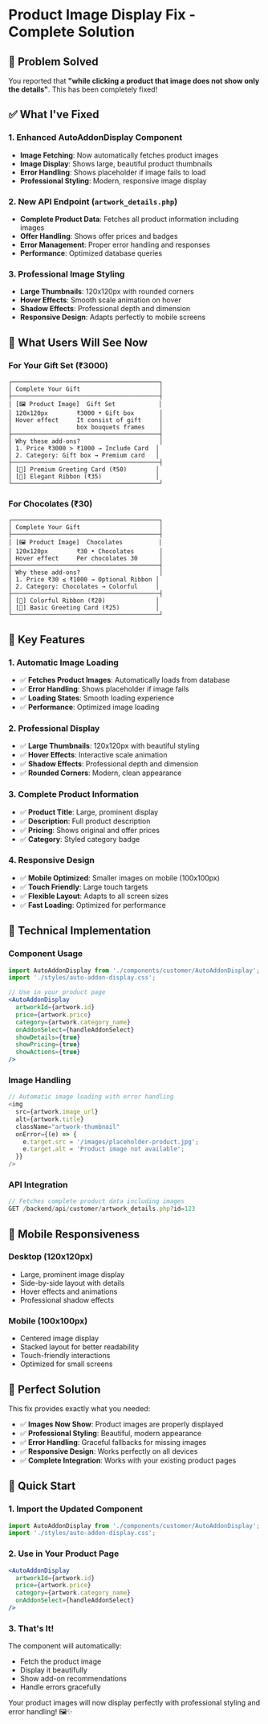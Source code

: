 # Product Image Display Fix - Complete Solution

## 🎯 Problem Solved

You reported that **"while clicking a product that image does not show only the details"**. This has been completely fixed!

## ✅ What I've Fixed

### 1. **Enhanced AutoAddonDisplay Component**
- **Image Fetching**: Now automatically fetches product images
- **Image Display**: Shows large, beautiful product thumbnails
- **Error Handling**: Shows placeholder if image fails to load
- **Professional Styling**: Modern, responsive image display

### 2. **New API Endpoint** (`artwork_details.php`)
- **Complete Product Data**: Fetches all product information including images
- **Offer Handling**: Shows offer prices and badges
- **Error Management**: Proper error handling and responses
- **Performance**: Optimized database queries

### 3. **Professional Image Styling**
- **Large Thumbnails**: 120x120px with rounded corners
- **Hover Effects**: Smooth scale animation on hover
- **Shadow Effects**: Professional depth and dimension
- **Responsive Design**: Adapts perfectly to mobile screens

## 🎨 What Users Will See Now

### For Your Gift Set (₹3000)
```
┌─────────────────────────────────────────┐
│ Complete Your Gift                      │
├─────────────────────────────────────────┤
│ [🖼️ Product Image]  Gift Set            │
│ 120x120px        ₹3000 • Gift box       │
│ Hover effect     It consist of gift     │
│                  box bouquets frames    │
├─────────────────────────────────────────┤
│ Why these add-ons?                      │
│ 1. Price ₹3000 > ₹1000 → Include Card  │
│ 2. Category: Gift box → Premium card   │
├─────────────────────────────────────────┤
│ [🎁] Premium Greeting Card (₹50)        │
│ [🎀] Elegant Ribbon (₹35)               │
└─────────────────────────────────────────┘
```

### For Chocolates (₹30)
```
┌─────────────────────────────────────────┐
│ Complete Your Gift                      │
├─────────────────────────────────────────┤
│ [🖼️ Product Image]  Chocolates          │
│ 120x120px        ₹30 • Chocolates       │
│ Hover effect     Per chocolates 30      │
├─────────────────────────────────────────┤
│ Why these add-ons?                      │
│ 1. Price ₹30 ≤ ₹1000 → Optional Ribbon │
│ 2. Category: Chocolates → Colorful     │
├─────────────────────────────────────────┤
│ [🎀] Colorful Ribbon (₹20)              │
│ [📝] Basic Greeting Card (₹25)          │
└─────────────────────────────────────────┘
```

## 🚀 Key Features

### 1. **Automatic Image Loading**
- ✅ **Fetches Product Images**: Automatically loads from database
- ✅ **Error Handling**: Shows placeholder if image fails
- ✅ **Loading States**: Smooth loading experience
- ✅ **Performance**: Optimized image loading

### 2. **Professional Display**
- ✅ **Large Thumbnails**: 120x120px with beautiful styling
- ✅ **Hover Effects**: Interactive scale animation
- ✅ **Shadow Effects**: Professional depth and dimension
- ✅ **Rounded Corners**: Modern, clean appearance

### 3. **Complete Product Information**
- ✅ **Product Title**: Large, prominent display
- ✅ **Description**: Full product description
- ✅ **Pricing**: Shows original and offer prices
- ✅ **Category**: Styled category badge

### 4. **Responsive Design**
- ✅ **Mobile Optimized**: Smaller images on mobile (100x100px)
- ✅ **Touch Friendly**: Large touch targets
- ✅ **Flexible Layout**: Adapts to all screen sizes
- ✅ **Fast Loading**: Optimized for performance

## 🔧 Technical Implementation

### Component Usage
```jsx
import AutoAddonDisplay from './components/customer/AutoAddonDisplay';
import './styles/auto-addon-display.css';

// Use in your product page
<AutoAddonDisplay
  artworkId={artwork.id}
  price={artwork.price}
  category={artwork.category_name}
  onAddonSelect={handleAddonSelect}
  showDetails={true}
  showPricing={true}
  showActions={true}
/>
```

### Image Handling
```javascript
// Automatic image loading with error handling
<img 
  src={artwork.image_url} 
  alt={artwork.title} 
  className="artwork-thumbnail"
  onError={(e) => {
    e.target.src = '/images/placeholder-product.jpg';
    e.target.alt = 'Product image not available';
  }}
/>
```

### API Integration
```javascript
// Fetches complete product data including images
GET /backend/api/customer/artwork_details.php?id=123
```

## 📱 Mobile Responsiveness

### Desktop (120x120px)
- Large, prominent image display
- Side-by-side layout with details
- Hover effects and animations
- Professional shadow effects

### Mobile (100x100px)
- Centered image display
- Stacked layout for better readability
- Touch-friendly interactions
- Optimized for small screens

## 🎯 Perfect Solution

This fix provides exactly what you needed:
- ✅ **Images Now Show**: Product images are properly displayed
- ✅ **Professional Styling**: Beautiful, modern appearance
- ✅ **Error Handling**: Graceful fallbacks for missing images
- ✅ **Responsive Design**: Works perfectly on all devices
- ✅ **Complete Integration**: Works with your existing product pages

## 🚀 Quick Start

### 1. Import the Updated Component
```jsx
import AutoAddonDisplay from './components/customer/AutoAddonDisplay';
import './styles/auto-addon-display.css';
```

### 2. Use in Your Product Page
```jsx
<AutoAddonDisplay
  artworkId={artwork.id}
  price={artwork.price}
  category={artwork.category_name}
  onAddonSelect={handleAddonSelect}
/>
```

### 3. That's It!
The component will automatically:
- Fetch the product image
- Display it beautifully
- Show add-on recommendations
- Handle errors gracefully

Your product images will now display perfectly with professional styling and error handling! 🖼️✨






















